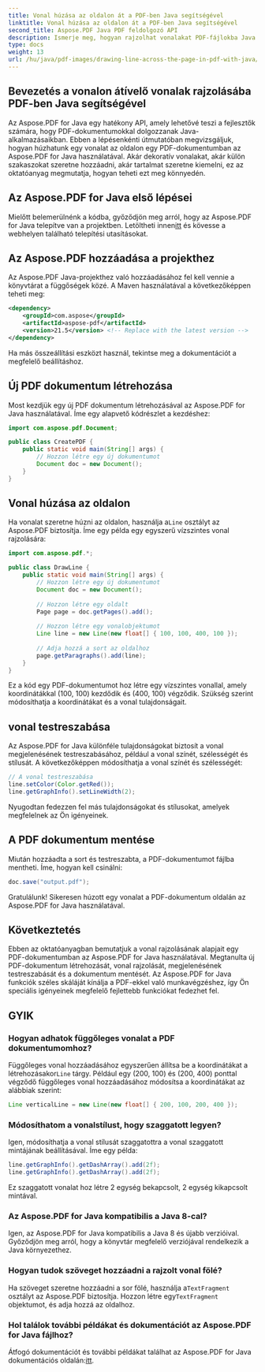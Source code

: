 ```yaml
---
title: Vonal húzása az oldalon át a PDF-ben Java segítségével
linktitle: Vonal húzása az oldalon át a PDF-ben Java segítségével
second_title: Aspose.PDF Java PDF feldolgozó API
description: Ismerje meg, hogyan rajzolhat vonalakat PDF-fájlokba Java segítségével az Aspose.PDF for Java segítségével. Lépésről lépésre útmutató forráskóddal a PDF vonalrajzhoz.
type: docs
weight: 13
url: /hu/java/pdf-images/drawing-line-across-the-page-in-pdf-with-java/
---
```


## Bevezetés a vonalon átívelő vonalak rajzolásába PDF-ben Java segítségével

Az Aspose.PDF for Java egy hatékony API, amely lehetővé teszi a fejlesztők számára, hogy PDF-dokumentumokkal dolgozzanak Java-alkalmazásaikban. Ebben a lépésenkénti útmutatóban megvizsgáljuk, hogyan húzhatunk egy vonalat az oldalon egy PDF-dokumentumban az Aspose.PDF for Java használatával. Akár dekoratív vonalakat, akár külön szakaszokat szeretne hozzáadni, akár tartalmat szeretne kiemelni, ez az oktatóanyag megmutatja, hogyan teheti ezt meg könnyedén.

## Az Aspose.PDF for Java első lépései

Mielőtt belemerülnénk a kódba, győződjön meg arról, hogy az Aspose.PDF for Java telepítve van a projektben. Letöltheti innen[itt](https://releases.aspose.com/pdf/java/) és kövesse a webhelyen található telepítési utasításokat.

## Az Aspose.PDF hozzáadása a projekthez

Az Aspose.PDF Java-projekthez való hozzáadásához fel kell vennie a könyvtárat a függőségek közé. A Maven használatával a következőképpen teheti meg:

```xml
<dependency>
    <groupId>com.aspose</groupId>
    <artifactId>aspose-pdf</artifactId>
    <version>21.5</version> <!-- Replace with the latest version -->
</dependency>
```

Ha más összeállítási eszközt használ, tekintse meg a dokumentációt a megfelelő beállításhoz.

## Új PDF dokumentum létrehozása

Most kezdjük egy új PDF dokumentum létrehozásával az Aspose.PDF for Java használatával. Íme egy alapvető kódrészlet a kezdéshez:

```java
import com.aspose.pdf.Document;

public class CreatePDF {
    public static void main(String[] args) {
        // Hozzon létre egy új dokumentumot
        Document doc = new Document();
    }
}
```

## Vonal húzása az oldalon

 Ha vonalat szeretne húzni az oldalon, használja a`Line` osztályt az Aspose.PDF biztosítja. Íme egy példa egy egyszerű vízszintes vonal rajzolására:

```java
import com.aspose.pdf.*;

public class DrawLine {
    public static void main(String[] args) {
        // Hozzon létre egy új dokumentumot
        Document doc = new Document();
        
        // Hozzon létre egy oldalt
        Page page = doc.getPages().add();
        
        // Hozzon létre egy vonalobjektumot
        Line line = new Line(new float[] { 100, 100, 400, 100 });
        
        // Adja hozzá a sort az oldalhoz
        page.getParagraphs().add(line);
    }
}
```

Ez a kód egy PDF-dokumentumot hoz létre egy vízszintes vonallal, amely koordinátákkal (100, 100) kezdődik és (400, 100) végződik. Szükség szerint módosíthatja a koordinátákat és a vonal tulajdonságait.

## vonal testreszabása

Az Aspose.PDF for Java különféle tulajdonságokat biztosít a vonal megjelenésének testreszabásához, például a vonal színét, szélességét és stílusát. A következőképpen módosíthatja a vonal színét és szélességét:

```java
// A vonal testreszabása
line.setColor(Color.getRed());
line.getGraphInfo().setLineWidth(2);
```

Nyugodtan fedezzen fel más tulajdonságokat és stílusokat, amelyek megfelelnek az Ön igényeinek.

## A PDF dokumentum mentése

Miután hozzáadta a sort és testreszabta, a PDF-dokumentumot fájlba mentheti. Íme, hogyan kell csinálni:

```java
doc.save("output.pdf");
```

Gratulálunk! Sikeresen húzott egy vonalat a PDF-dokumentum oldalán az Aspose.PDF for Java használatával.

## Következtetés

Ebben az oktatóanyagban bemutatjuk a vonal rajzolásának alapjait egy PDF-dokumentumban az Aspose.PDF for Java használatával. Megtanulta új PDF-dokumentum létrehozását, vonal rajzolását, megjelenésének testreszabását és a dokumentum mentését. Az Aspose.PDF for Java funkciók széles skáláját kínálja a PDF-ekkel való munkavégzéshez, így Ön speciális igényeinek megfelelő fejlettebb funkciókat fedezhet fel.

## GYIK

### Hogyan adhatok függőleges vonalat a PDF dokumentumomhoz?

Függőleges vonal hozzáadásához egyszerűen állítsa be a koordinátákat a létrehozásakor`Line` tárgy. Például egy (200, 100) és (200, 400) ponttal végződő függőleges vonal hozzáadásához módosítsa a koordinátákat az alábbiak szerint:

```java
Line verticalLine = new Line(new float[] { 200, 100, 200, 400 });
```

### Módosíthatom a vonalstílust, hogy szaggatott legyen?

Igen, módosíthatja a vonal stílusát szaggatottra a vonal szaggatott mintájának beállításával. Íme egy példa:

```java
line.getGraphInfo().getDashArray().add(2f);
line.getGraphInfo().getDashArray().add(2f);
```

Ez szaggatott vonalat hoz létre 2 egység bekapcsolt, 2 egység kikapcsolt mintával.

### Az Aspose.PDF for Java kompatibilis a Java 8-cal?

Igen, az Aspose.PDF for Java kompatibilis a Java 8 és újabb verzióival. Győződjön meg arról, hogy a könyvtár megfelelő verziójával rendelkezik a Java környezethez.

### Hogyan tudok szöveget hozzáadni a rajzolt vonal fölé?

 Ha szöveget szeretne hozzáadni a sor fölé, használja a`TextFragment` osztályt az Aspose.PDF biztosítja. Hozzon létre egy`TextFragment` objektumot, és adja hozzá az oldalhoz.

### Hol találok további példákat és dokumentációt az Aspose.PDF for Java fájlhoz?

 Átfogó dokumentációt és további példákat találhat az Aspose.PDF for Java dokumentációs oldalán:[itt](https://reference.aspose.com/pdf/java/).